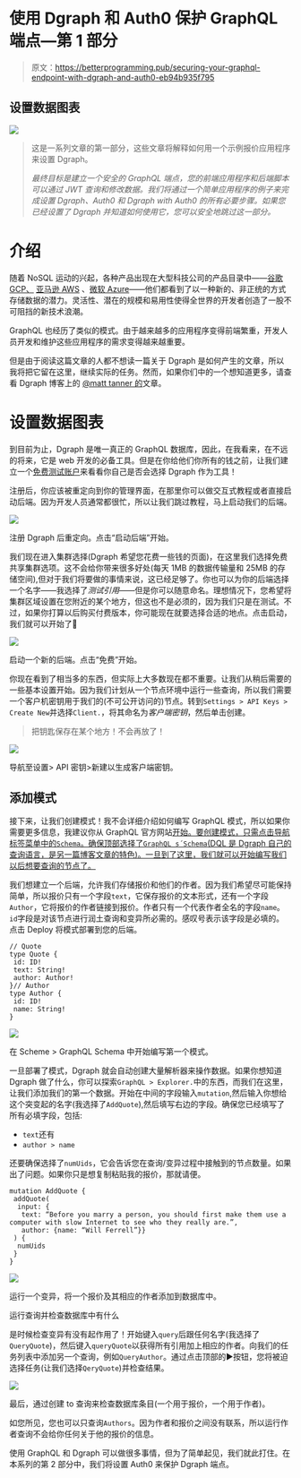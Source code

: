 # 使用 Dgraph 和 Auth0 保护 GraphQL 端点—第 1 部分

> 原文：<https://betterprogramming.pub/securing-your-graphql-endpoint-with-dgraph-and-auth0-eb94b935f795>

## 设置数据图表

![](img/b169068270ef864ded88b4bbc0c7a0a4.png)

> 这是一系列文章的第一部分，这些文章将解释如何用一个示例报价应用程序来设置 Dgraph。
> 
> *最终目标是建立一个安全的 GraphQL 端点，您的前端应用程序和后端脚本可以通过 JWT 查询和修改数据。我们将通过一个简单应用程序的例子来完成设置 Dgraph、Auth0 和 Dgraph with Auth0 的所有必要步骤。如果您已经设置了 Dgraph 并知道如何使用它，您可以安全地跳过这一部分。*

# 介绍

随着 NoSQL 运动的兴起，各种产品出现在大型科技公司的产品目录中——[谷歌 GCP、](https://cloud.google.com/firestore) [亚马逊 AWS](https://aws.amazon.com/dynamodb/) 、[微软 Azure](https://azure.microsoft.com/en-au/services/cosmos-db/)——他们都看到了以一种新的、非正统的方式存储数据的潜力。灵活性、潜在的规模和易用性使得全世界的开发者创造了一股不可阻挡的新技术浪潮。

GraphQL 也经历了类似的模式。由于越来越多的应用程序变得前端繁重，开发人员开发和维护这些应用程序的需求变得越来越重要。

但是由于阅读这篇文章的人都不想读一篇关于 Dgraph 是如何产生的文章，所以我将把它留在这里，继续实际的任务。然而，如果你们中的一个想知道更多，请查看 Dgraph 博客上的 [@matt tanner 的](https://dgraph.io/blog/post/rise-of-gql-db/)文章。

# 设置数据图表

到目前为止，Dgraph 是唯一真正的 GraphQL 数据库，因此，在我看来，在不远的将来，它是 web 开发的必备工具。但是在你给他们你所有的钱之前，让我们建立一个[免费测试账户](https://cloud.dgraph.io/login?redirect=/)来看看你自己是否会选择 Dgraph 作为工具！

注册后，你应该被重定向到你的管理界面，在那里你可以做交互式教程或者直接启动后端。因为开发人员通常都很忙，所以让我们跳过教程，马上启动我们的后端。

![](img/851feb8d7d6c6506cad310d4737211b9.png)

注册 Dgraph 后重定向。点击“启动后端”开始。

我们现在进入集群选择(Dgraph 希望您花费一些钱的页面)，在这里我们选择免费共享集群选项。这不会给你带来很多好处(每天 1MB 的数据传输量和 25MB 的存储空间),但对于我们将要做的事情来说，这已经足够了。你也可以为你的后端选择一个名字——我选择了*测试引用*——但是你可以随意命名。理想情况下，您希望将集群区域设置在您附近的某个地方，但这也不是必须的，因为我们只是在测试。不过，如果你打算以后购买付费版本，你可能现在就要选择合适的地点。点击启动，我们就可以开始了🚀

![](img/d53c54c6ff5190b6804bae1d74ef6ca4.png)

启动一个新的后端。点击“免费”开始。

你现在看到了相当多的东西，但实际上大多数现在都不重要。让我们从稍后需要的一些基本设置开始。因为我们计划从一个节点环境中运行一些查询，所以我们需要一个客户机密钥用于我们的(不可公开访问的)节点。转到`Settings > API Keys > Create New`并选择`Client.`，将其命名为*客户端密钥*，然后单击创建。

> 把钥匙保存在某个地方！不会再放了！

![](img/3c0c3b211656c856a54be86e73903bb2.png)

导航至设置> API 密钥>新建以生成客户端密钥。

## 添加模式

接下来，让我们创建模式！我不会详细介绍如何编写 GraphQL 模式，所以如果你需要更多信息，我建议你从 GraphQL 官方网站[开始。要创建模式，只需点击导航标签菜单中的`Schema`。确保顶部选择了`GraphQL s´Schema`(DQL 是 Dgraph 自己的查询语言，是另一篇博客文章的特色)。一旦到了这里，我们就可以开始编写我们以后想要查询的节点了。](https://graphql.org)

我们想建立一个后端，允许我们存储报价和他们的作者。因为我们希望尽可能保持简单，所以报价只有一个字段`text`，它保存报价的文本形式，还有一个字段`Author`，它将报价的作者链接到报价。作者只有一个代表作者全名的字段`name`。`id`字段是对该节点进行润土查询和变异所必需的。感叹号表示该字段是必填的。点击 Deploy 将模式部署到您的后端。

```
// Quote
type Quote {
 id: ID!
 text: String!
 author: Author!
}// Author
type Author {
 id: ID!
 name: String!
}
```

![](img/a1d8a0ae6459db19b312089e152be24f.png)

在 Scheme > GraphQL Schema 中开始编写第一个模式。

一旦部署了模式，Dgraph 就会自动创建大量解析器来操作数据。如果你想知道 Dgraph 做了什么，你可以探索`GraphQL > Explorer.`中的东西，而我们在这里，让我们添加我们的第一个数据。开始在中间的字段输入`mutation`,然后输入你想给这个突变起的名字(我选择了`AddQuote`),然后填写右边的字段。确保您已经填写了所有必填字段，包括:

*   `text`还有
*   `author > name`

还要确保选择了`numUids`，它会告诉您在查询/变异过程中接触到的节点数量。如果出了问题。如果你只是想复制粘贴我的报价，那就请便。

```
mutation AddQuote {
 addQuote(
  input: {
   text: “Before you marry a person, you should first make them use a computer with slow Internet to see who they really are.”, 
   author: {name: “Will Ferrell”}}
 ) {
  numUids
 }
}
```

![](img/a832f280fd7ec99a20a65adb33c0f350.png)

运行一个变异，将一个报价及其相应的作者添加到数据库中。

运行查询并检查数据库中有什么

是时候检查变异有没有起作用了！开始键入`query`后跟任何名字(我选择了`QueryQuote`)，然后键入`queryQuote`以获得所有引用加上相应的作者。向我们的任务列表中添加另一个查询，例如`QueryAuthor`。通过点击顶部的▶️按钮，您将被迫选择任务(让我们选择`QeryQuote`)并检查结果。

![](img/6213a660faa7992d5556c019abafdd32.png)

最后，通过创建 to 查询来检查数据库条目(一个用于报价，一个用于作者)。

如您所见，您也可以只查询`Authors`。因为作者和报价之间没有联系，所以运行作者查询不会给你任何关于他的报价的信息。

使用 GraphQL 和 Dgraph 可以做很多事情，但为了简单起见，我们就此打住。在本系列的第 2 部分中，我们将设置 Auth0 来保护 Dgraph 端点。